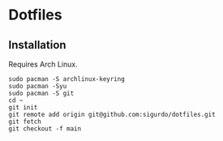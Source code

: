 # Dotfiles

## Installation

Requires Arch Linux.

```
sudo pacman -S archlinux-keyring
sudo pacman -Syu
sudo pacman -S git
cd ~
git init
git remote add origin git@github.com:sigurdo/dotfiles.git
git fetch
git checkout -f main
```

